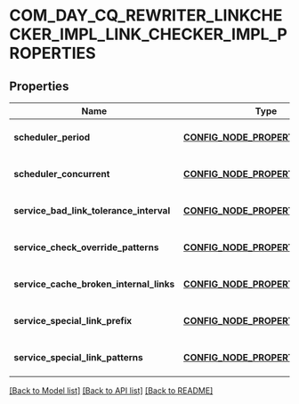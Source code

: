 # COM_DAY_CQ_REWRITER_LINKCHECKER_IMPL_LINK_CHECKER_IMPL_PROPERTIES

## Properties
Name | Type | Description | Notes
------------ | ------------- | ------------- | -------------
**scheduler_period** | [**CONFIG_NODE_PROPERTY_INTEGER**](configNodePropertyInteger.md) |  | [optional] [default to null]
**scheduler_concurrent** | [**CONFIG_NODE_PROPERTY_BOOLEAN**](configNodePropertyBoolean.md) |  | [optional] [default to null]
**service_bad_link_tolerance_interval** | [**CONFIG_NODE_PROPERTY_INTEGER**](configNodePropertyInteger.md) |  | [optional] [default to null]
**service_check_override_patterns** | [**CONFIG_NODE_PROPERTY_ARRAY**](configNodePropertyArray.md) |  | [optional] [default to null]
**service_cache_broken_internal_links** | [**CONFIG_NODE_PROPERTY_BOOLEAN**](configNodePropertyBoolean.md) |  | [optional] [default to null]
**service_special_link_prefix** | [**CONFIG_NODE_PROPERTY_ARRAY**](configNodePropertyArray.md) |  | [optional] [default to null]
**service_special_link_patterns** | [**CONFIG_NODE_PROPERTY_ARRAY**](configNodePropertyArray.md) |  | [optional] [default to null]

[[Back to Model list]](../README.md#documentation-for-models) [[Back to API list]](../README.md#documentation-for-api-endpoints) [[Back to README]](../README.md)


